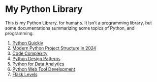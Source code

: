 # My Python Library

This is my Python Library, for humans. It isn't a programming library, but some documentations
summarizing some topics of Python, and programming.

1. [Python Quickly](./Python_Quickly.md)
2. [Modern Python Project Structure in 2024](./New_Python_Project.md)
3. [Code Complexity](./Code_Complexity.md)
4. [Python Design Patterns](./Python_Design_Patterns.md)
5. [Python for Data Analytics](./Python%20for%20Data%20Analytics.md)
6. [Python Web Tool Development](./Python_Web_Tool_Development.md)
7. [Flask Levels](./Flask_Levels.md)

